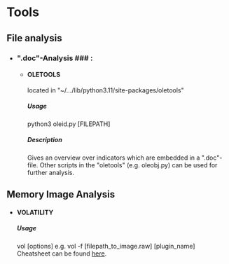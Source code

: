 # Tools #
## File analysis ##
- ### ".doc"-Analysis ### : 
    - #### OLETOOLS ####
      located in "~/…/lib/python3.11/site-packages/oletools"
      ##### Usage #####
      python3 oleid.py [FILEPATH]
      ##### Description #####
      Gives an overview over indicators which are embedded in a ".doc"-file.
      Other scripts in the "oletools" (e.g. oleobj.py) can be used for further analysis.


## Memory Image Analysis ##
- #### VOLATILITY ####
  ##### Usage #####
  vol [options]
  e.g. vol -f [filepath_to_image.raw] [plugin_name]
  Cheatsheet can be found [here](https://book.hacktricks.xyz/generic-methodologies-and-resources/basic-forensic-methodology/memory-dump-analysis/volatility-cheatsheet).
  
